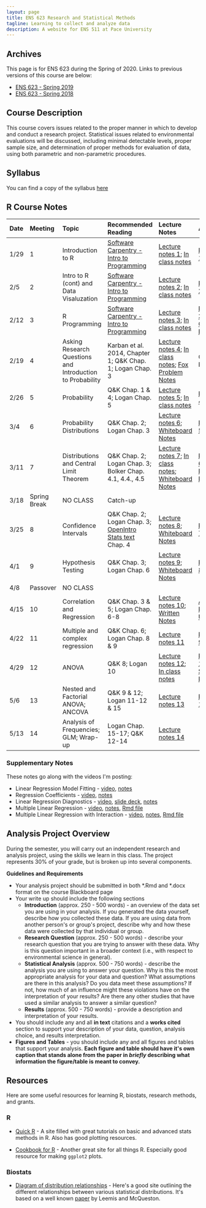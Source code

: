 ```yaml
---
layout: page
title: ENS 623 Research and Statistical Methods
tagline: Learning to collect and analyze data
description: A website for ENS 511 at Pace University
---
```


## Archives

This page is for ENS 623 during the Spring of 2020. Links to previous versions of this course are below:

* [ENS 623 - Spring 2019](https://mlammens.github.io/ENS-623-Research-Stats-Spring-2019/)
* [ENS 623 - Spring 2018](https://mlammens.github.io/ENS-623-Research-Stats-Spring-2018/)

## Course Description

This course covers issues related to the proper manner in which to develop and conduct a research project. Statistical issues related to environmental evaluations will be discussed, including minimal detectable levels, proper sample size, and determination of proper methods for evaluation of data, using both parametric and non-parametric procedures. 

## Syllabus

You can find a copy of the syllabus [here](pages/syllabus.html)

## R Course Notes

|Date | Meeting | Topic | Recommended Reading | Lecture Notes | Assignment |
|:-----|:-------|:---------|:---------------|:------------|:-----|
|1/29 | 1 |Introduction to R |[Software Carpentry - Intro to Programming](http://swcarpentry.github.io/r-novice-inflammation/)| [Lecture notes 1](http://mlammens.github.io/ENS-623-Research-Stats/lectures/Lecture-1.html); [In class notes](http://mlammens.github.io/ENS-623-Research-Stats/lectures/meeting-1.html)| [Problem Set 1](http://mlammens.github.io/ENS-623-Research-Stats/problem_sets/Problem-set-1.html) |
|2/5  | 2 |Intro to R (cont) and Data Visaluzation |[Software Carpentry - Intro to Programming](http://swcarpentry.github.io/r-novice-inflammation/)| [Lecture notes 2](http://mlammens.github.io/ENS-623-Research-Stats/lectures/Lecture-2.html); [In class notes](http://mlammens.github.io/ENS-623-Research-Stats/lectures/meeting-2.html)| [Problem Set 2](http://mlammens.github.io/ENS-623-Research-Stats/problem_sets/Problem-set-2.html) |
|2/12  | 3 |R Programming |[Software Carpentry - Intro to Programming](http://swcarpentry.github.io/r-novice-inflammation/)|[Lecture notes 3](http://mlammens.github.io/ENS-623-Research-Stats/lectures/Lecture-3.html); [In class notes](http://mlammens.github.io/ENS-623-Research-Stats/lectures/meeting-3.html) | [Problem Set 3](http://mlammens.github.io/ENS-623-Research-Stats/problem_sets/Problem-set-3.html); [Research Question Exercise](http://mlammens.github.io/ENS-623-Research-Stats/pages/research-question-exercise.html)|
|2/19 | 4 |Asking Research Questions and Introduction to Probability|Karban et al. 2014, Chapter 1; Q&K Chap. 1; Logan Chap. 3| [Lecture notes 4](http://mlammens.github.io/ENS-623-Research-Stats/lectures/Lecture-4.html); [In class notes](http://mlammens.github.io/ENS-623-Research-Stats/lectures/meeting-4.html); [Fox Problem Notes](http://mlammens.github.io/ENS-623-Research-Stats/lectures/fox-ps-whiteboard.png) | Continue PS3 |
|2/26 | 5 |Probability |Q&K Chap. 1 & 4; Logan Chap. 5 | [Lecture notes 5](http://mlammens.github.io/ENS-623-Research-Stats/lectures/Lecture-5.html); [In class notes](http://mlammens.github.io/ENS-623-Research-Stats/lectures/meeting-5.html) | [Problem Set 4](http://mlammens.github.io/ENS-623-Research-Stats/problem_sets/Problem-set-4.html) |
|3/4 | 6 |Probability Distributions |Q&K Chap. 2; Logan Chap. 3  | [Lecture notes 6](http://mlammens.github.io/ENS-623-Research-Stats/lectures/Lecture-6.html); [Whiteboard Notes](http://mlammens.github.io/ENS-623-Research-Stats/lectures/Lecture-6-Whiteboard.pdf) | [Problem Set 5](http://mlammens.github.io/ENS-623-Research-Stats/problem_sets/Problem-set-5.html) |
|3/11  | 7 |Distributions and Central Limit Theorem|Q&K Chap. 2; Logan Chap. 3; Bolker Chap. 4.1, 4.4., 4.5| [Lecture notes 7](http://mlammens.github.io/ENS-623-Research-Stats/lectures/Lecture-7.html); [In class notes](http://mlammens.github.io/ENS-623-Research-Stats/lectures/meeting-7.html); [Whiteboard Notes](http://mlammens.github.io/ENS-623-Research-Stats/lectures/Meeting-7-Whiteboard.pdf) | [Problem Set 6](http://mlammens.github.io/ENS-623-Research-Stats/problem_sets/Problem-set-6.html); [Analysis Project - Proposal](http://mlammens.github.io/ENS-623-Research-Stats/pages/Analysis-Project-Description.html) |
|3/18 | Spring Break |NO CLASS |Catch-up | | |
|3/25 | 8 |Confidence Intervals|Q&K Chap. 2; Logan Chap. 3; [OpenIntro Stats text](https://www.openintro.org/stat/textbook.php?stat_book=os) Chap. 4| [Lecture notes 8](http://mlammens.github.io/ENS-623-Research-Stats/lectures/Lecture-8.html); [Whiteboard Notes](http://mlammens.github.io/ENS-623-Research-Stats/lectures/Lecture-8-Whiteboard.pdf) | [Problem Set 7](http://mlammens.github.io/ENS-623-Research-Stats/problem_sets/Problem-set-7.html)|
|4/1 | 9 |Hypothesis Testing |Q&K Chap. 3; Logan Chap. 6| [Lecture notes 9](http://mlammens.github.io/ENS-623-Research-Stats/lectures/Lecture-9.html); [Whiteboard Notes](http://mlammens.github.io/ENS-623-Research-Stats/lectures/Meeting-9-Whiteboard.pdf) | [Problem Set 8](http://mlammens.github.io/ENS-623-Research-Stats/problem_sets/Problem-set-8.html)|
|4/8 |Passover|NO CLASS | |||
|4/15  | 10 |Correlation and Regression |Q&K Chap. 3 & 5; Logan Chap. 6-8| [Lecture notes 10](http://mlammens.github.io/ENS-623-Research-Stats/lectures/Lecture-10.html); [Written Notes](http://mlammens.github.io/ENS-623-Research-Stats/lectures/Lecture-10-Notes.pdf) | [Analysis Project - Update](http://mlammens.github.io/ENS-623-Research-Stats/pages/Analysis-Project-Description.html) | 
|4/22 | 11 | Multiple and complex regression |Q&K Chap. 6; Logan Chap. 8 & 9 | [Lecture notes 11](http://mlammens.github.io/ENS-623-Research-Stats/lectures/Lecture-11.html) | [Problem Set 9](http://mlammens.github.io/ENS-623-Research-Stats/problem_sets/Problem-set-9.html) |
|4/29 |  12 |ANOVA|Q&K 8; Logan 10 | [Lecture notes 12](http://mlammens.github.io/ENS-623-Research-Stats/lectures/Lecture-12.html); [In class notes](http://mlammens.github.io/ENS-623-Research-Stats/lectures/Meeting-12-Notes.Rmd) | [Problem Set 10](http://mlammens.github.io/ENS-623-Research-Stats/problem_sets/Problem-set-10.html); [Problem Set 10 - as Rmd file](http://mlammens.github.io/ENS-623-Research-Stats/problem_sets/Problem-set-10.Rmd)|
|5/6 | 13 |Nested and Factorial ANOVA; ANCOVA |Q&K 9 & 12; Logan 11-12 & 15 | [Lecture notes 13](http://mlammens.github.io/ENS-623-Research-Stats/lectures/Lecture-13.html) |[Problem Set 11](http://mlammens.github.io/ENS-623-Research-Stats/problem_sets/Problem-set-11.html) |
|5/13  | 14 |Analysis of Frequencies; GLM; Wrap-up |Logan Chap. 15-17; Q&K 12-14 | [Lecture notes 14](http://mlammens.github.io/ENS-623-Research-Stats/lectures/Lecture-14.html) |  |

### Supplementary Notes

These notes go along with the videos I'm posting:

* Linear Regression Model Fitting - [video](https://youtu.be/2tI5YFDajp8), [notes](http://mlammens.github.io/ENS-623-Research-Stats/lectures/Meeting-11-Notes.Rmd)
* Regression Coefficients - [video](https://youtu.be/JavRAr5u-6w), [notes](http://mlammens.github.io/ENS-623-Research-Stats/lectures/Supp-Regression-Coefficients.Rmd)
* Linear Regression Diagnostics - [video](https://youtu.be/pOvZsR5JW2w), [slide deck](http://mlammens.github.io/ENS-623-Research-Stats/lectures/Linear-Regression-Diagnostics.pptx), [notes](http://mlammens.github.io/ENS-623-Research-Stats/lectures/Supp-Model-Diagnostics.html) 
* Multiple Linear Regression - [video](https://youtu.be/uadovf4nk3w), [notes](http://mlammens.github.io/ENS-623-Research-Stats/lectures/Supp-Multiple-Linear-Regression.html), [Rmd file](http://mlammens.github.io/ENS-623-Research-Stats/lectures/Supp-Multiple-Linear-Regression.Rmd)
* Multiple Linear Regression with Interaction - [video](https://youtu.be/uadovf4nk3w), [notes](http://mlammens.github.io/ENS-623-Research-Stats/lectures/Supp-Multiple-Linear-Regression-Interaction.html), [Rmd file](http://mlammens.github.io/ENS-623-Research-Stats/lectures/Supp-Multiple-Linear-Regression-Interaction.Rmd)

<!---

### Topics to cover

* Non-parametric Tests 
* Hypothesis Testing, Non-parametric Methods and Bootstrapping, Introduction to Linear Models
* [Correlation](https://xkcd.com/552/)
* ; [Research Question Exercise](pages/research-question-exercise.html)
* ; [Background literature search](pages/background-lit.html)
* ; [Methods description](pages/Methods-Description.html) 
--->

## Analysis Project Overview

During the semester, you will carry out an independent research and analysis project, using the skills we learn in this class. 
The project represents 30% of your grade, but is broken up into several components. 

**Guidelines and Requirements**

* Your analysis project should be submitted in both \*.Rmd and \*.docx format on the course Blackboard page
* Your write up should include the following sections
    * **Introduction** (approx. 250 - 500 words) - an overview of the data set you are using in your analysis. If you generated the data yourself, describe how you collected these data. If you are using data from another person's or group's project, describe why and how these data were collected by that individual or group.
    * **Research Question** (approx. 250 - 500 words) - describe your research question that you are trying to answer with these data. Why is this question important in a broader context (i.e., with respect to environmental science in general).
    * **Statistical Analysis** (approx. 500 - 750 words) - describe the analysis you are using to answer your question. Why is this the most appropriate analysis for your data and question? What assumptions are there in this analysis? Do you data meet these assumptions? If not, how much of an influence might these violations have on the interpretation of your results? Are there any other studies that have used a similar analysis to answer a similar question? 
    * **Results** (approx. 500 - 750 words) - provide a description and interpretation of your results.
* You should include any and all **in text** citations and a **works cited** section to support your description of your data, question, analysis choice, and results interpretation.
* **Figures and Tables** - you should include any and all figures and tables that support your analysis. **Each figure and table should have it's own caption that stands alone from the paper in *briefly* describing what information the figure/table is meant to convey.**

## Resources

Here are some useful resources for learning R, biostats, research methods, and grants.

### R

* [Quick R](http://www.statmethods.net/) - A site filled with great tutorials on basic and advanced stats methods in R. Also has good plotting resources.

* [Cookbook for R](http://www.cookbook-r.com/) - Another great site for all things R. Especially good resource for making `ggplot2` plots.

### Biostats

* [Diagram of distribution relationships](http://www.johndcook.com/blog/distribution_chart/) - Here's a good site outlining the different relationships between various statistical distributions. It's based on a well known 
[paper](http://www.math.wm.edu/~leemis/2008amstat.pdf) by Leemis and McQueston.

